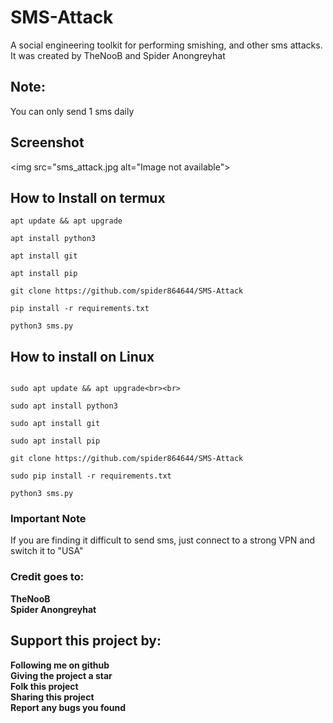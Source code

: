 # SMS-Attack
A social engineering toolkit for performing smishing, and other sms attacks. <br>
It was created by TheNooB and Spider Anongreyhat<br>

## Note:
You can only send 1 sms daily

## Screenshot
<img src="sms_attack.jpg alt="Image not available">

## How to Install on termux
```
apt update && apt upgrade

apt install python3

apt install git

apt install pip

git clone https://github.com/spider864644/SMS-Attack

pip install -r requirements.txt

python3 sms.py

```

## How to install on Linux

```

sudo apt update && apt upgrade<br><br>

sudo apt install python3

sudo apt install git

sudo apt install pip

git clone https://github.com/spider864644/SMS-Attack

sudo pip install -r requirements.txt

python3 sms.py

```

### Important Note

If you are finding it difficult to send sms, just connect to a strong VPN and switch it to "USA"

### Credit goes to:
<b>TheNooB<br>
Spider Anongreyhat</b>

## Support this project by:
<b>
Following me on github<br>
Giving the project a star<br>
Folk this project<br>
Sharing this project<br>
Report any bugs you found

</b> 

